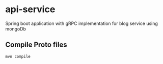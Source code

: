 # api-service
Spring boot application with gRPC implementation for blog service using mongoDb

## Compile Proto files
`mvn compile`

